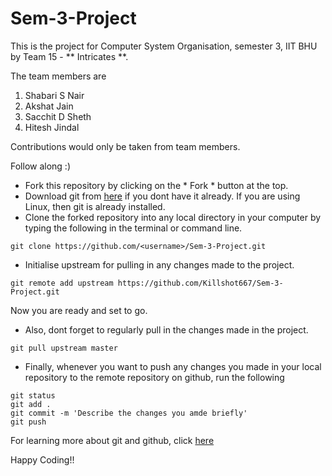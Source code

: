 # Sem-3-Project
This is the project for Computer System Organisation, semester 3, IIT BHU by Team 15 - ** Intricates **.

The team members are 
1. Shabari S Nair
2. Akshat Jain
3. Sacchit D Sheth
4. Hitesh Jindal

Contributions would only be taken from team members.

Follow along :)

- Fork this repository by clicking on the * Fork * button at the top.
- Download git from [here](https://git-scm.com/downloads) if you dont have it already. If you are using Linux, then git is already installed.
- Clone the forked repository into any local directory in your computer by typing the following in the terminal or command line.
```
git clone https://github.com/<username>/Sem-3-Project.git
```
- Initialise upstream for pulling in any changes made to the project.
```
git remote add upstream https://github.com/Killshot667/Sem-3-Project.git
```
Now you are ready and set to go.

- Also, dont forget to regularly pull in the changes made in the project.
```
git pull upstream master
```
- Finally, whenever you want to push any changes you made in your local repository to the remote repository on github, run the following
```
git status
git add .
git commit -m 'Describe the changes you amde briefly'
git push
```
For learning more about git and github, click [here](https://www.youtube.com/watch?v=RGOj5yH7evk&t=1952s)

Happy Coding!!


